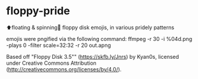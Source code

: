 # floppy-pride
⬆️floating &amp; spinning🔄 floppy disk emojis, in various pridely patterns

emojis were pngified via the following command:
ffmpeg -r 30 -i %04d.png -plays 0 -filter scale=32:32 -r 20 out.apng

Based off "Floppy Disk 3.5"" (https://skfb.ly/Jnrs) by Kyan0s, licensed under Creative Commons Attribution (http://creativecommons.org/licenses/by/4.0/).
